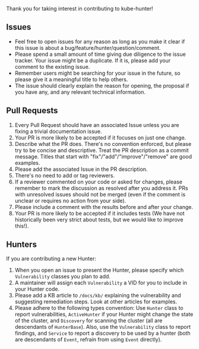 Thank you for taking interest in contributing to kube-hunter!
## Issues

- Feel free to open issues for any reason as long as you make it clear if this issue is about a bug/feature/hunter/question/comment.
- Please spend a small amount of time giving due diligence to the issue tracker. Your issue might be a duplicate. If it is, please add your comment to the existing issue.
- Remember users might be searching for your issue in the future, so please give it a meaningful title to help others.
- The issue should clearly explain the reason for opening, the proposal if you have any, and any relevant technical information. 

## Pull Requests

1. Every Pull Request should have an associated Issue unless you are fixing a trivial documentation issue.
1. Your PR is more likely to be accepted if it focuses on just one change.
1. Describe what the PR does. There's no convention enforced, but please try to be concise and descriptive. Treat the PR description as a commit message. Titles that start with "fix"/"add"/"improve"/"remove" are good examples.
1. Please add the associated Issue in the PR description.
1. There's no need to add or tag reviewers.
1. If a reviewer commented on your code or asked for changes, please remember to mark the discussion as resolved after you address it. PRs with unresolved issues should not be merged (even if the comment is unclear or requires no action from your side).
1. Please include a comment with the results before and after your change.
1. Your PR is more likely to be accepted if it includes tests (We have not historically been very strict about tests, but we would like to improve this!).

## Hunters

If you are contributing a new Hunter:
1. When you open an issue to present the Hunter, please specify which `Vulnerability` classes you plan to add.
1. A maintainer will assign each `Vulnerability` a VID for you to include in your Hunter code.
1. Please add a KB article to `/docs/kb/` explaining the vulnerability and suggesting remediation steps. Look at other articles for examples.
1. Please adhere to the following types convention: Use `Hunter` class to report vulnerabilities, `ActiveHunter` if your Hunter might change the state of the cluster, and `Discovery` for scanning the cluster (all are descendants of `HunterBase`). Also, use the `Vulnerability` class to report findings, and `Service` to report a discovery to be used by a hunter (both are descendants of `Event`, refrain from using `Event` directly).
